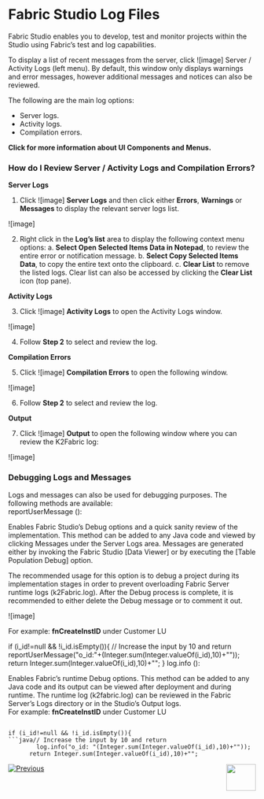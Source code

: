 # Fabric Studio Log Files

Fabric Studio enables you to develop, test and monitor projects within the Studio using Fabric’s test and log capabilities. 

To display a list of recent messages from the server, click
![image] Server / Activity Logs (left menu). By default, this window only displays warnings and error messages, however additional messages and notices can also be reviewed.

The following are the main log options:
* Server logs.
* Activity logs.
* Compilation errors.

**Click for more information about UI Components and Menus.**

### How do I Review Server / Activity Logs and Compilation Errors?
**Server Logs**
1. Click ![image]  **Server Logs** and then click either **Errors**, **Warnings** or **Messages** to display the relevant server logs list.

![image]

2. Right click in the **Log’s list** area to display the following context menu options:
   a. **Select Open Selected Items Data in Notepad**, to review the entire error or notification message.
   b. **Select Copy Selected Items Data**, to copy the entire text onto the clipboard.
   c. **Clear List** to remove the listed logs. Clear list can also be accessed by clicking the **Clear List** icon (top pane).

**Activity Logs**  

3. Click ![image]  **Activity Logs** to open the Activity Logs window.

![image]

4. Follow **Step 2** to select and review the log. 

**Compilation Errors**

5. Click ![image]  **Compilation Errors** to open the following window. 

![image]

6. Follow **Step 2** to select and review the log. 

**Output**

7. Click ![image]   **Output** to open the following window where you can review the K2Fabric log:

![image]

### Debugging Logs and Messages
 
Logs and messages can also be used for debugging purposes. The following methods are available:\
reportUserMessage ():

Enables Fabric Studio’s Debug options and a quick sanity review of the implementation. This method can be added to any Java code and viewed by clicking Messages under the Server Logs area. Messages are generated either by invoking the Fabric Studio [Data Viewer] or by executing the [Table Population Debug] option.

The recommended usage for this option is to debug a project during its implementation stages in order to prevent overloading Fabric Server runtime logs (k2Fabric.log). After the Debug process is complete, it is recommended to either delete the Debug message or to comment it out. 

![image]

For example: **fnCreateInstID** under Customer LU

 if (i_id!=null && !i_id.isEmpty()){
// Increase the input by 10 and return      
      reportUserMessage("o_id:"+(Integer.sum(Integer.valueOf(i_id),10)+""));
	return Integer.sum(Integer.valueOf(i_id),10)+"";
   }
log.info ():


Enables Fabric’s runtime Debug options. This method can be added to any Java code and its output can be viewed after deployment and during runtime. The runtime log (k2fabric.log) can be reviewed in the Fabric Server’s Logs directory or in the Studio’s Output logs.\
For example: **fnCreateInstID** under Customer LU
 <pre><code>
if (i_id!=null && !i_id.isEmpty()){
```java// Increase the input by 10 and return
        log.info("o_id: "(Integer.sum(Integer.valueOf(i_id),10)+""));
	  return Integer.sum(Integer.valueOf(i_id),10)+"";
</code></pre>


[![Previous](https://github.com/k2view-academy/K2View-Academy/blob/master/articles/images/Previous.png)](https://github.com/k2view-academy/K2View-Academy/blob/master/articles/13_LUDB_viewer_and_studio_debug_capabilities/01_data_viewer.md)[<img align="right" width="60" height="54" src="https://github.com/k2view-academy/K2View-Academy/blob/master/articles/images/Next.png">](https://github.com/k2view-academy/K2View-Academy/blob/master/articles/13_LUDB_viewer_and_studio_debug_capabilities/03_debug_table_population.md)






